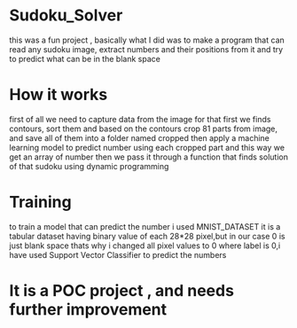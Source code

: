 # Sudoku_Solver
  this was a fun project , basically what I did was to make a program that can read any sudoku image, extract numbers and their positions from it and try to predict what can be in the blank space
# How it works
  first of all we need to capture data from the image for that first we  finds contours, sort them and based on the contours crop 81 parts from image, and save all of them into a folder named cropped then apply a machine learning model to predict number using each cropped part and this way we get an array of number then we pass it through a function that finds solution of that sudoku using dynamic programming
# Training
  to train a model that can predict the number i used MNIST_DATASET it is a tabular dataset having binary value of each 28*28 pixel,but in our case 0 is just blank space thats why i changed all pixel values to 0 where label is 0,i have used Support Vector Classifier to predict the numbers
# It is a POC project , and needs further improvement  
